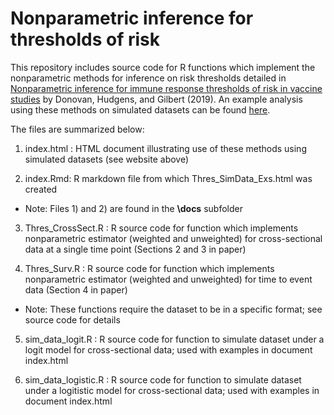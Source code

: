 Nonparametric inference for thresholds of risk
======

This repository includes source code for R functions which implement the nonparametric methods for inference on risk thresholds detailed 
in [Nonparametric inference for immune response thresholds of risk in vaccine studies](https://www.ncbi.nlm.nih.gov/pubmed/31285781) by Donovan, Hudgens, and Gilbert (2019).  An example analysis using these methods on simulated datasets can be found [here](https://kmdono02.github.io/Risk_Threshold/).

The files are summarized below:

1) index.html : HTML document illustrating use of these methods using simulated datasets (see website above)

2) index.Rmd: R markdown file from which Thres_SimData_Exs.html was created

* Note: Files 1) and 2) are found in the **\docs** subfolder

3) Thres_CrossSect.R : R source code for function which implements nonparametric estimator (weighted and unweighted) for cross-sectional data at a single time point (Sections 2 and 3 in paper)

4) Thres_Surv.R : R source code for function which implements nonparametric estimator (weighted and unweighted) for time to event data (Section 4 in paper)

* Note: These functions require the dataset to be in a specific format; see source code for details

5) sim_data_logit.R : R source code for function to simulate dataset under a logit model for cross-sectional data; used with examples in document index.html

6) sim_data_logistic.R : R source code for function to simulate dataset under a logitistic model for cross-sectional data; used with 
                         examples in document index.html
